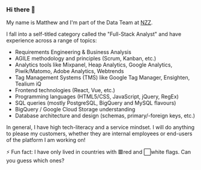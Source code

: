 ### Hi there 👋

My name is Matthew and I'm part of the Data Team at [NZZ](https://www.nzz.ch "Neue Zürcher Zeitung").

I fall into a self-titled category called the "Full-Stack Analyst" and have experience across a range of topics:
- Requirements Engineering & Business Analysis
- AGILE methodology and principles (Scrum, Kanban, etc.)
- Analytics tools like Mixpanel, Heap Analytics, Google Analytics, Piwik/Matomo, Adobe Analytics, Webtrends
- Tag Management Systems (TMS) like Google Tag Manager, Ensighten, Tealium iQ
- Frontend technologies (React, Vue, etc.)
- Programming languages (HTML5/CSS, JavaScript, jQuery, RegEx)
- SQL queries (mostly PostgreSQL, BigQuery and MySQL flavours)
- BigQuery / Google Cloud Storage understanding
- Database architecture and design (schemas, primary/-foreign keys, etc.)

In general, I have high tech-literacy and a service mindset. I will do anything to please my customers, whether they are internal employees or end-users of the platform I am working on!

⚡ Fun fact: I have only lived in countries with 🟥red and ⬜white flags. Can you guess which ones?